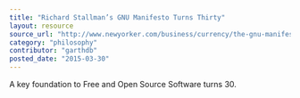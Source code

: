 ```yaml
---
title: "Richard Stallman’s GNU Manifesto Turns Thirty"
layout: resource
source_url: "http://www.newyorker.com/business/currency/the-gnu-manifesto-turns-thirty"
category: "philosophy"
contributor: "garthdb"
posted_date: "2015-03-30"
---
```

A key foundation to Free and Open Source Software turns 30.